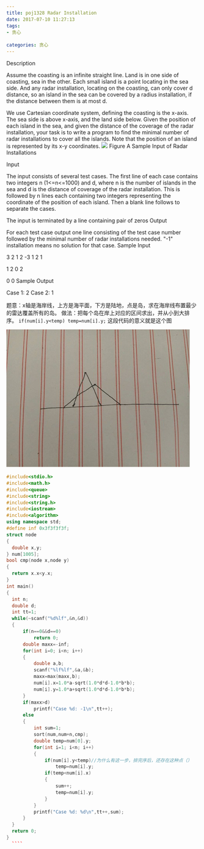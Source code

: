 ```yaml
---
title: poj1328 Radar Installation 
date: 2017-07-10 11:27:13
tags:
- 贪心

categories: 贪心
---
```

Description

Assume the coasting is an infinite straight line. Land is in one side of coasting, sea in the other. Each small island is a point locating in the sea side. And any radar installation, locating on the coasting, can only cover d distance, so an island in the sea can be covered by a radius installation, if the distance between them is at most d. 

We use Cartesian coordinate system, defining the coasting is the x-axis. The sea side is above x-axis, and the land side below. Given the position of each island in the sea, and given the distance of the coverage of the radar installation, your task is to write a program to find the minimal number of radar installations to cover all the islands. Note that the position of an island is represented by its x-y coordinates. 
![](http://poj.org/images/1328_1.jpg)
Figure A Sample Input of Radar Installations

Input

The input consists of several test cases. The first line of each case contains two integers n (1<=n<=1000) and d, where n is the number of islands in the sea and d is the distance of coverage of the radar installation. This is followed by n lines each containing two integers representing the coordinate of the position of each island. Then a blank line follows to separate the cases. 

The input is terminated by a line containing pair of zeros 
Output

For each test case output one line consisting of the test case number followed by the minimal number of radar installations needed. "-1" installation means no solution for that case.
Sample Input

3 2
1 2
-3 1
2 1

1 2
0 2

0 0
Sample Output

Case 1: 2
Case 2: 1

题意：x轴是海岸线，上方是海平面，下方是陆地，点是岛，求在海岸线布置最少的雷达覆盖所有的岛。
做法：把每个岛在岸上对应的区间求出，并从小到大排序。
    ````
                if(num[i].y<temp)
                    temp=num[i].y;
    ````
这段代码的意义就是这个图

![](20177101149/20177101258.jpg)

  ````c++
#include<stdio.h>
#include<math.h>
#include<queue>
#include<string>
#include<string.h>
#include<iostream>
#include<algorithm>
using namespace std;
#define inf 0x3f3f3f3f;
struct node
{
    double x,y;
} num[1005];
bool cmp(node x,node y)
{
    return x.x<y.x;
}
int main()
{
    int n;
    double d;
    int tt=1;
    while(~scanf("%d%lf",&n,&d))
    {
        if(n==0&&d==0)
            return 0;
        double maxx=-inf;
        for(int i=0; i<n; i++)
        {
            double a,b;
            scanf("%lf%lf",&a,&b);
            maxx=max(maxx,b);
            num[i].x=1.0*a-sqrt(1.0*d*d-1.0*b*b);
            num[i].y=1.0*a+sqrt(1.0*d*d-1.0*b*b);
        }
        if(maxx>d)
            printf("Case %d: -1\n",tt++);
        else
        {
            int sum=1;
            sort(num,num+n,cmp);
            double temp=num[0].y;
            for(int i=1; i<n; i++)
            {
                if(num[i].y<temp)//为什么有这一步，排完序后，还存在这种点（）
                    temp=num[i].y;
                if(temp<num[i].x)
                {
                    sum++;
                    temp=num[i].y;
                }
            }
            printf("Case %d: %d\n",tt++,sum);
        }
    }
    return 0;
}
    ````